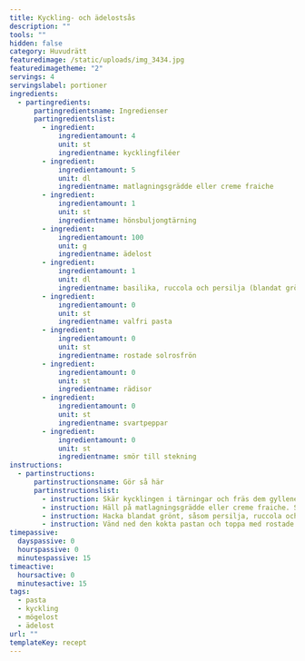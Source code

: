 ```yaml
---
title: Kyckling- och ädelostsås
description: ""
tools: ""
hidden: false
category: Huvudrätt
featuredimage: /static/uploads/img_3434.jpg
featuredimagetheme: "2"
servings: 4
servingslabel: portioner
ingredients:
  - partingredients:
      partingredientsname: Ingredienser
      partingredientslist:
        - ingredient:
            ingredientamount: 4
            unit: st
            ingredientname: kycklingfiléer
        - ingredient:
            ingredientamount: 5
            unit: dl
            ingredientname: matlagningsgrädde eller creme fraiche
        - ingredient:
            ingredientamount: 1
            unit: st
            ingredientname: hönsbuljongtärning
        - ingredient:
            ingredientamount: 100
            unit: g
            ingredientname: ädelost
        - ingredient:
            ingredientamount: 1
            unit: dl
            ingredientname: basilika, ruccola och persilja (blandat grönt)
        - ingredient:
            ingredientamount: 0
            unit: st
            ingredientname: valfri pasta
        - ingredient:
            ingredientamount: 0
            unit: st
            ingredientname: rostade solrosfrön
        - ingredient:
            ingredientamount: 0
            unit: st
            ingredientname: rädisor
        - ingredient:
            ingredientamount: 0
            unit: st
            ingredientname: svartpeppar
        - ingredient:
            ingredientamount: 0
            unit: st
            ingredientname: smör till stekning
instructions:
  - partinstructions:
      partinstructionsname: Gör så här
      partinstructionslist:
        - instruction: Skär kycklingen i tärningar och fräs dem gyllene i smör.
        - instruction: Häll på matlagningsgrädde eller creme fraiche. Smula ner buljongtärningen och ädelosten.
        - instruction: Hacka blandat grönt, såsom persilja, ruccola och basilika och vänd ner. Smaka av med svartpeppar.
        - instruction: Vänd ned den kokta pastan och toppa med rostade solrosfrön samt strimlade rädisor.
timepassive:
  dayspassive: 0
  hourspassive: 0
  minutespassive: 15
timeactive:
  hoursactive: 0
  minutesactive: 15
tags:
  - pasta
  - kyckling
  - mögelost
  - ädelost
url: ""
templateKey: recept
---
```

